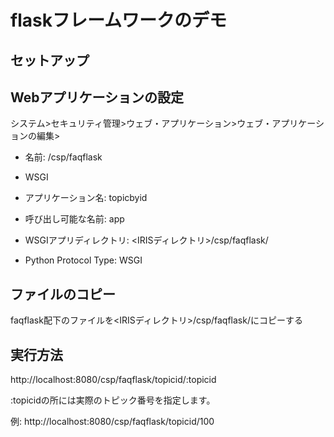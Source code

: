 # flaskフレームワークのデモ

## セットアップ

## Webアプリケーションの設定

システム>セキュリティ管理>ウェブ・アプリケーション>ウェブ・アプリケーションの編集>

- 名前: /csp/faqflask

- WSGI

- アプリケーション名: topicbyid

- 呼び出し可能な名前: app

- WSGIアプリディレクトリ: <IRISディレクトリ>/csp/faqflask/

- Python Protocol Type: WSGI

## ファイルのコピー

faqflask配下のファイルを<IRISディレクトリ>/csp/faqflask/にコピーする

## 実行方法

http://localhost:8080/csp/faqflask/topicid/:topicid

:topicidの所には実際のトピック番号を指定します。

例: http://localhost:8080/csp/faqflask/topicid/100

